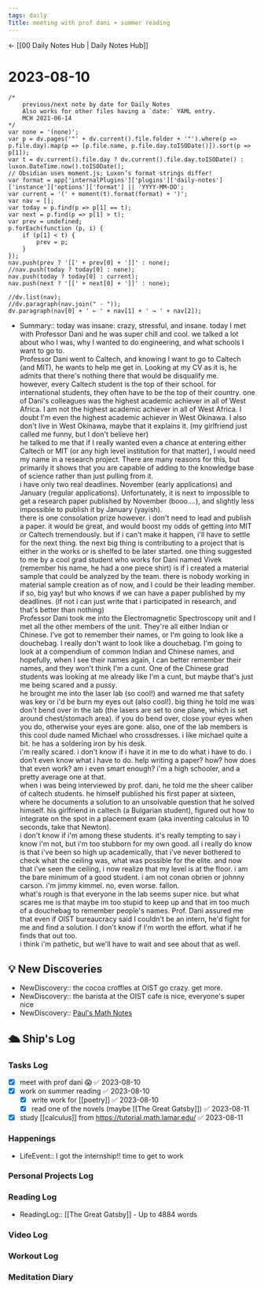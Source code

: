```yaml
---
tags: daily
Title: meeting with prof dani + summer reading
---
```


<- [[00 Daily Notes Hub | Daily Notes Hub]]

# 2023-08-10
```dataviewjs
/*
    previous/next note by date for Daily Notes
    Also works for other files having a `date:` YAML entry.
    MCH 2021-06-14
*/
var none = '(none)';
var p = dv.pages('"' + dv.current().file.folder + '"').where(p => p.file.day).map(p => [p.file.name, p.file.day.toISODate()]).sort(p => p[1]);
var t = dv.current().file.day ? dv.current().file.day.toISODate() : luxon.DateTime.now().toISODate();
// Obsidian uses moment.js; Luxon’s format strings differ!
var format = app['internalPlugins']['plugins']['daily-notes']['instance']['options']['format'] || 'YYYY-MM-DD';
var current = '(' + moment(t).format(format) + ')';
var nav = [];
var today = p.find(p => p[1] == t);
var next = p.find(p => p[1] > t);
var prev = undefined;
p.forEach(function (p, i) {
    if (p[1] < t) {
        prev = p;
    }
});
nav.push(prev ? '[[' + prev[0] + ']]' : none);
//nav.push(today ? today[0] : none);
nav.push(today ? today[0] : current);
nav.push(next ? '[[' + next[0] + ']]' : none);

//dv.list(nav);
//dv.paragraph(nav.join(" · "));
dv.paragraph(nav[0] + ' ← ' + nav[1] + ' → ' + nav[2]);
```
- Summary:: today was insane: crazy, stressful, and insane. today I met with Professor Dani and he was super chill and cool. we talked a lot about who I was, why I wanted to do engineering, and what schools I want to go to.<br>Professor Dani went to Caltech, and knowing I want to go to Caltech (and MIT), he wants to help me get in. Looking at my CV as it is, he admits that there's nothing there that would be disqualify me.<br>however, every Caltech student is the top of their school. for international students, they often have to be the top of their country. one of Dani's colleagues was the highest academic achiever in all of West Africa. I am not the highest academic achiever in all of West Africa. I doubt I'm even the highest academic achiever in West Okinawa. I also don't live in West Okinawa, maybe that it explains it. (my girlfriend just called me funny, but I don't believe her)<br>he talked to me that if I really wanted even a chance at entering either Caltech or MIT (or any high level institution for that matter), I would need my name in a research project. There are many reasons for this, but primarily it shows that you are capable of adding to the knowledge base of science rather than just pulling from it.<br>i have only two real deadlines. November (early applications) and January (regular applications). Unfortunately, it is next to impossible to get a research paper published by November (booo....), and slightly less impossible to publish it by January (yayish).<br>there is one consolation prize however. i don't need to lead and publish a paper. it would be great, and would boost my odds of getting into MIT or Caltech tremendously. but if i can't make it happen, i'll have to settle for the next thing. the next big thing is contributing to a project that is either in the works or is shelfed to be later started. one thing suggested to me by a cool grad student who works for Dani named Vivek (remember his name, he had a one piece shirt) is if i created a material sample that could be analyzed by the team. there is nobody working in material sample creation as of now, and I could be their leading member. if so, big yay! but who knows if we can have a paper published by my deadlines. (if not i can just write that i participated in research, and that's better than nothing)<br>Professor Dani took me into the Electromagnetic Spectroscopy unit and I met all the other members of the unit. They're all either Indian or Chinese. I've got to remember their names, or I'm going to look like a douchebag. I really don't want to look like a douchebag. I'm going to look at a compendium of common Indian and Chinese names, and hopefully, when I see their names again, I can better remember their names, and they won't think I'm a cunt. One of the Chinese grad students was looking at me already like I'm a cunt, but maybe that's just me being scared and a pussy.<br>he brought me into the laser lab (so cool!) and warned me that safety was key or i'd be burn my eyes out (also cool!). big thing he told me was don't bend over in the lab (the lasers are set to one plane, which is set around chest/stomach area). if you do bend over, close your eyes when you do, otherwise your eyes are gone. also, one of the lab members is this cool dude named Michael who crossdresses. i like michael quite a bit. he has a soldering iron by his desk.<br>i'm really scared. i don't know if i have it in me to do what i have to do. i don't even know what i have to do. help writing a paper? how? how does that even work? am i even smart enough? i'm a high schooler, and a pretty average one at that.<br>when i was being interviewed by prof. dani, he told me the sheer caliber of caltech students. he himself published his first paper at sixteen, where he documents a solution to an unsolvable question that he solved himself. his girlfriend in caltech (a Bulgarian student), figured out how to integrate on the spot in a placement exam (aka inventing calculus in 10 seconds, take that Newton).<br>i don't know if i'm among these students. it's really tempting to say i know i'm not, but i'm too stubborn for my own good. all i really do know is that i've been so high up academically, that i've never bothered to check what the ceiling was, what was possible for the elite. and now that i've seen the ceiling, i now realize that my level is at the floor. i am the bare minimum of a good student. i am not conan obrien or johnny carson. i'm jimmy kimmel. no, even worse. fallon.<br>what's rough is that everyone in the lab seems super nice. but what scares me is that maybe im too stupid to keep up and that im too much of a douchebag to remember people's names. Prof. Dani assured me that even if OIST bureaucracy said I couldn't be an intern, he'd fight for me and find a solution. I don't know if I'm worth the effort. what if he finds that out too.<br>i think i'm pathetic, but we'll have to wait and see about that as well.

## 💡 New Discoveries
- NewDiscovery:: the cocoa croffles at OIST go crazy. get more.
- NewDiscovery:: the barista at the OIST cafe is nice, everyone's super nice
- NewDiscovery:: [Paul's Math Notes](https://tutorial.math.lamar.edu/)

## 🛳️ Ship's Log
### Tasks Log
- [x] meet with prof dani 😱 ✅ 2023-08-10
- [x] work on summer reading ✅ 2023-08-10
	- [x] write work for [[poetry]] ✅ 2023-08-10
	- [x] read one of the novels (maybe [[The Great Gatsby]]) ✅ 2023-08-11
- [x] study [[calculus]] from https://tutorial.math.lamar.edu/ ✅ 2023-08-11
### Happenings
- LifeEvent:: I got the internship!! time to get to work
### Personal Projects Log

### Reading Log
- ReadingLog:: [[The Great Gatsby]] - Up to 4884 words 
### Video Log

### Workout Log

### Meditation Diary
